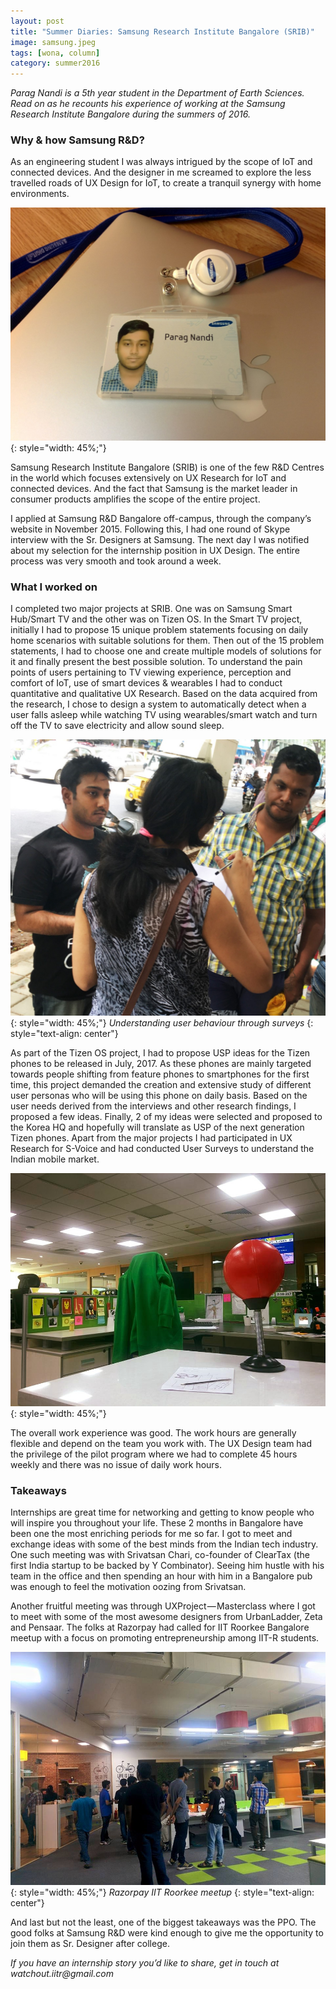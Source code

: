 ```yaml
---
layout: post
title: "Summer Diaries: Samsung Research Institute Bangalore (SRIB)"
image: samsung.jpeg
tags: [wona, column]
category: summer2016 
---
```


_Parag Nandi is a 5th year student in the Department of Earth Sciences. Read on as he recounts his experience of working at the Samsung Research Institute Bangalore during the summers of 2016._

### Why & how Samsung R&D?

As an engineering student I was always intrigued by the scope of IoT and connected devices. And the designer in me screamed to explore the less travelled roads of UX Design for IoT, to create a tranquil synergy with home environments.

![Samsung ID card](/images/posts/samsung-1.png){: style="width: 45%;"}

Samsung Research Institute Bangalore (SRIB) is one of the few R&D Centres in the world which focuses extensively on UX Research for IoT and connected devices. And the fact that Samsung is the market leader in consumer products amplifies the scope of the entire project.

I applied at Samsung R&D Bangalore off-campus, through the company’s website in November 2015. Following this, I had one round of Skype interview with the Sr. Designers at Samsung. The next day I was notified about my selection for the internship position in UX Design. The entire process was very smooth and took around a week.

### What I worked on

I completed two major projects at SRIB. One was on Samsung Smart Hub/Smart TV and the other was on Tizen OS. In the Smart TV project, initially I had to propose 15 unique problem statements focusing on daily home scenarios with suitable solutions for them. Then out of the 15 problem statements, I had to choose one and create multiple models of solutions for it and finally present the best possible solution. To understand the pain points of users pertaining to TV viewing experience,
perception and comfort of IoT, use of smart devices & wearables I had to conduct quantitative and qualitative UX Research. Based on the data acquired from the research, I chose to design a system to automatically detect when a user falls asleep while watching TV using wearables/smart watch and turn off the TV to save electricity and allow sound sleep.

![Taking surveys](/images/posts/samsung-2.png){: style="width: 45%;"}
*Understanding user behaviour through surveys*
{: style="text-align: center"}

As part of the Tizen OS project, I had to propose USP ideas for the Tizen phones to be released in July, 2017. As these phones are mainly targeted towards people shifting from feature phones to smartphones for the first time, this project demanded the creation and extensive study of different user personas who will be using this phone on daily basis. Based on the user needs derived from the interviews and other research findings, I proposed a few ideas. Finally, 2 of my ideas were
selected and proposed to the Korea HQ and hopefully will translate as USP of the next generation Tizen phones. Apart from the major projects I had participated in UX Research for S-Voice and had conducted User Surveys to understand the Indian mobile market.

![Samsung office](/images/posts/samsung-3.png){: style="width: 45%;"}

The overall work experience was good. The work hours are generally flexible and depend on the team you work with. The UX Design team had the privilege of the pilot program where we had to complete 45 hours weekly and there was no issue of daily work hours.

### Takeaways 

Internships are great time for networking and getting to know people who will inspire you throughout your life. These 2 months in Bangalore have been one the most enriching periods for me so far. I got to meet and exchange ideas with some of the best minds from the Indian tech industry. One such meeting was with Srivatsan Chari, co-founder of ClearTax (the first India startup to be backed by Y Combinator). Seeing him hustle with his team in the office and then spending an hour with him in a
Bangalore pub was enough to feel the motivation oozing from Srivatsan. 

Another fruitful meeting was through UXProject — Masterclass where I got to meet with some of the most awesome designers from UrbanLadder, Zeta and Pensaar. The folks at Razorpay had called for IIT Roorkee Bangalore meetup with a focus on promoting entrepreneurship among IIT-R students.

![Razorpay office](/images/posts/samsung-4.png){: style="width: 45%;"}
*Razorpay IIT Roorkee meetup*
{: style="text-align: center"}

And last but not the least, one of the biggest takeaways was the PPO. The good folks at Samsung R&D were kind enough to give me the opportunity to join them as Sr. Designer after college.

_If you have an internship story you’d like to share, get in touch at watchout.iitr@gmail.com_

